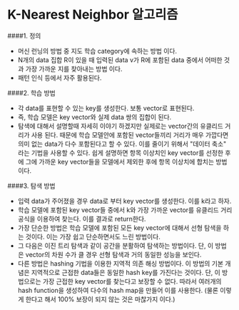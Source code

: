 K-Nearest Neighbor 알고리즘
==========================

####1. 정의
- 머신 런닝의 방법 중 지도 학습 category에 속하는 방법 이다.
- N개의 data 집합 R이 있을 때 입력된 data v가 R에 포함된 data 중에서 어떠한 것과 가장 가까운 지를 찾아내는 방법 이다.
- 패턴 인식 등에서 자주 활용된다.

####2. 학습 방법
- 각 data를 표현할 수 있는 key를 생성한다. 보통 vector로 표현된다.
- 즉, 학습 모델은 key vector와 실제 data 쌍의 집합이 된다.
- 탐색에 대해서 설명할때 자세히 이야기 하겠지만 실제로는 vector간의 유클리드 거리가 사용 된다. 때문에 학습 모델안에 포함된 vector들끼리 거리가 매우 가깝다면 의미 없는 data가 다수 포함된다고 할 수 있다. 이를 줄이기 위해서 "데이터 축소" 라는 기법을 사용할 수 있다. 쉽게 설명하면 항목 이상치인 key vector를 선정한 후에 그에 가까운 key vector들을 모델에서 제외한 후에 항목 이상치에 합치는 방법이다.

####3. 탐색 방법
- 입력 data가 주어졌을 경우 data로 부터 key vector를 생성한다. 이를 k라고 하자.
- 학습 모델에 포함된 key vector들 중에서 k와 가장 가까운 vector를 유클리드 거리 공식을 이용하여 찾는다. 이를 결과로 return한다.
- 가장 단순한 방법은 학습 모델에 포함된 모든 key vector에 대해서 선형 탐색을 하는 것이다. 이는 가장 쉽고 단순하면서도 느린 방법이다.
- 그 다음은 이진 트리 탐색과 같이 공간을 분활하여 탐색하는 방법이다. 단, 이 방법은 vector의 차원 수가 클 경우 선형 탐색과 거의 동일한 성능을 보인다.
- 다른 방법은 hashing 기법을 이용한 지역적 의존 해싱 방법이다. 이 방법의 기본 개념은 지역적으로 근접한 data들은 동일한 hash key를 가진다는 것이다. 단, 이 방법으로는 가장 근접한 key vector를 찾는다고 보장할 수 없다. 따라서 여러개의 hash function을 생성하여 다수의 hash map을 만들어 이를 사용한다. (물론 이렇게 한다고 해서 100% 보장이 되지 않는 것은 마찮가지 이다.)
